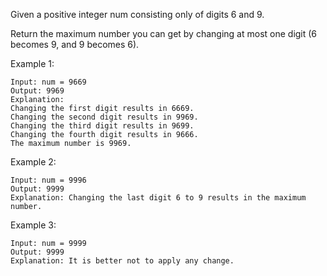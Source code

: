 Given a positive integer num consisting only of digits 6 and 9.

Return the maximum number you can get by changing at most one digit (6 becomes 9, and 9 becomes 6).

Example 1:

    Input: num = 9669
    Output: 9969
    Explanation:
    Changing the first digit results in 6669.
    Changing the second digit results in 9969.
    Changing the third digit results in 9699.
    Changing the fourth digit results in 9666.
    The maximum number is 9969.

Example 2:

    Input: num = 9996
    Output: 9999
    Explanation: Changing the last digit 6 to 9 results in the maximum number.

Example 3:

    Input: num = 9999
    Output: 9999
    Explanation: It is better not to apply any change.
